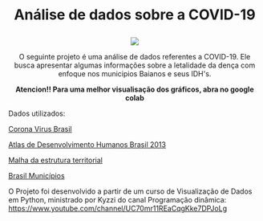 # <p align="center">Análise de dados sobre a COVID-19 </p>

<p align="center">
  <img src="https://lh3.googleusercontent.com/proxy/6fG4bQO76wQaeWUz4GDIracp11Oo-59yZH7-7hPTtysAVlvxda3T1ByT-Ir4ljhdoaM2RCWGMCsUjB-ponBCGsBX4Abw6K-ChUn1Wvf-P5Rn6Zo">
    </p>
    
<p align="center">O seguinte projeto é uma análise de dados referentes a COVID-19. Ele busca apresentar algumas informações sobre a letalidade da dença com enfoque nos municipios Baianos e seus IDH's.</p>

**<p align="center">Atencion!! Para uma melhor visualisação dos gráficos, abra no google colab</p>**

Dados utilizados: 

[Corona Virus Brasil](https://covid.saude.gov.br)

[Atlas de Desenvolvimento Humanos Brasil 2013](http://atlasbrasil.org.br/2013/pt/download/)

[Malha da estrutura territorial](https://www.ibge.gov.br/geociencias/organizacao-do-territorio/estrutura-territorial/15774-malhas.html?=&t=downloads)

[Brasil Municípios](https://github.com/programacaodinamica/analise-dados/blob/master/dados/brasil-municipios.csv)


O Projeto foi desenvolvido a partir de um curso de Visualização de Dados em Python, ministrado por Kyzzi do canal Programação dinâmica: https://www.youtube.com/channel/UC70mr11REaCqgKke7DPJoLg
